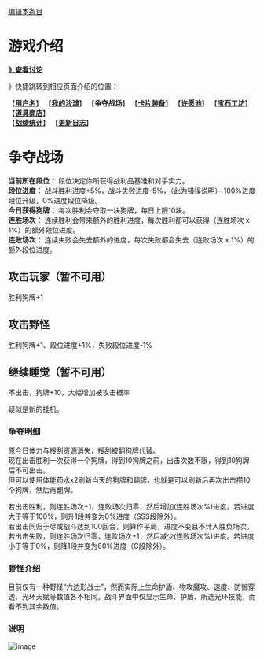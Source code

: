 [编辑本条目](https://github.com/GuguTown/Wiki/edit/main/function/争夺战场.md)
# 游戏介绍
[**》查看讨论**](#讨论)   

》快捷跳转到相应页面介绍的位置：   

【[**用户名**](首页.md)】 【[**我的沙滩**](我的沙滩.md)】 【**争夺战场**】 【[**卡片装备**](卡片装备.md)】 【[**许愿池**](许愿池.md)】 【[**宝石工坊**](宝石工坊.md)】 【[**道具商店**](../shop.md)】   
【[**战绩统计**](战绩统计.md)】 【[**更新日志**](更新日志.md)】 

# 争夺战场
**当前所在段位：** 段位决定你所获得战利品基准和对手实力。   
**段位进度：** ~~战斗胜利进度+5%，战斗失败进度-5%，（此为错误说明）~~ 100%进度段位升级，0%进度段位降级。   
**今日获得狗牌：** 每次胜利会夺取一块狗牌，每日上限10块。   
**连胜场次：** 连续胜利会带来额外的胜利进度，每次胜利都可以获得（连胜场次 x 1%）的额外段位进度。   
**连败场次：** 连续失败会失去额外的进度，每次失败都会失去（连败场次 x 1%）的额外段位进度。   

## 攻击玩家（暂不可用）
胜利狗牌+1  

## 攻击野怪
胜利狗牌+1、段位进度+1%，失败段位进度-1%  

## 继续睡觉（暂不可用）
不出击，狗牌+10，大幅增加被攻击概率  

疑似是新的挂机。  

### 争夺明细
原今日体力与搜刮资源消失，搜刮被翻狗牌代替。  
现在出击胜利一次获得一个狗牌，得到10狗牌之前，出击次数不限，得到10狗牌后不可出击。  
但可以使用体能药水x2刷新当天的狗牌和翻牌，也就是可以刷新后再次出击攒10个狗牌，然后再翻牌。  

若出击胜利，则连胜场次+1，连败场次归零，然后增加(连胜场次%)进度。若进度大于等于100%，则升1段并变为0%进度（SSS段除外）。  
若出击同归于尽或战斗达到100回合，则算作平局，进度不变且不计入胜负场次。  
若出击失败，则连胜场次归零，连败场次+1，然后减少(连败场次%)进度。若进度小于等于0%，则降1段并变为80%进度（C段除外）。  

### 野怪介绍
目前仅有一种野怪“六边形战士”，然而实际上生命护盾、物攻魔攻、速度、防御穿透、光环天赋等数值各不相同。战斗界面中仅显示生命、护盾、所选光环技能，而看不到其余数值。  

### 说明
![image](https://user-images.githubusercontent.com/35645329/197395368-cb8358d8-7002-4c74-a638-8d59c3a28bdf.png)   

<!--
## 今日体力
暂时消失，不清楚后续是否会回复，现在出击胜利一次获得一个狗牌，得到10狗牌之前，出击次数不限。    
但可以使用体能药水x2刷新当天的狗牌和翻牌，也就是可以刷新后再次出击攒10个狗牌，然后再翻牌。   
更新前，行动需要消耗体力，每日0时刷新100点。 

## 搜刮资源
暂时消失，不清楚后续是否会回复，贝壳和争夺经验的非课金获取渠道目前只有翻狗牌。（更新前，搜刮资源可以获得贝壳、争夺等级经验、卡片经验、装备/卡片/收藏品锻造进度）
-->

<!--
#### 搜刮奖励明细
搜刮奖励= $400 \times N^2+\text{进度} \times (50+N^2)$  （进度取整数值，$N$ 为段位系数，C为1，SSS为12，依此类推）   
收益浮动= $\text{random}(0.8,1.2)$   
经验收益= $\text{搜刮奖励} \times \text{收益浮动} \times (1+ \text{许愿池经验强化} \times 0.03+0.1 \text{(SVIP加成)})$   
贝壳收益= $\text{搜刮奖励} \times \text{收益浮动} \times (1+ \text{许愿池贝壳强化} \times 0.03+0.1 \text{(SVIP加成)}) \times 1.2$   

附表：咕咕镇段位进度收益表（精确到5%进度）   
**表内为2022/04/17改版前的数据，但因若干次改版前后收益只相差一个倍数，仍能作为收益参考。**  
![image](https://user-images.githubusercontent.com/35645329/198130903-3862e904-9d71-4822-a0eb-45eaaca6fdab.png)
### 攻击野怪
消耗 5 体力，战斗胜利段位进度+6%，失败-1%   
#### 各段位野怪基础等级上限
C大段最大100级（其中C段最大1级），野怪无天赋技能;   
B大段最大300级；   
A大段最大600级；      
S大段最大999级（其中SSS小段可突破999）。

各段位野怪基础等级于2022/08/23被调整为（C-SSS依次）1、5、10、20、30、40、60、80、100、150、200、255，当前未知。

每种角色（不装备角色卡片也算一种独立角色）在每个段位中的每种野怪之间的等级都互相独立。   

野怪实际等级和基础等级的换算（进度取整数）：  
实际等级= $\lfloor \text{基础等级} \times (1+ \text{进度} /300) \rfloor$   
基础等级= $\lceil \text{实际等级}/(1+ \text{进度} /300) \rceil$   

### 抢夺其他玩家的进度
消耗 5 体力，战斗胜利段位进度+12%，失败-6%   
### 贝壳恢复体力到100
点击绿色的【贝壳恢复体力到100】按钮后，再次确认消耗贝壳确认恢复体力后，体力即可回复到100，每天最多点击2次，0点重置。请尽量在体力消耗完之后恢复。   

贝壳消耗= $100000+4000 \times N^2$ （ $N$ 为段位系数）     
具体如下表：  

|段位|消耗贝壳|
|:-:|:-:|
|C|104000|
|CC|116000|
|CCC|136000|
|B|164000|
|BB|200000|
|BBB|244000|
|A|296000|
|AA|356000|
|AAA|424000|
|S|500000|
|SS|584000|
|SSS|676000|

### 段位进度明细
攻击野怪/抢夺其他玩家进度时：胜利，增加相应进度，若进度大于等于100%，则升1段并变为0%进度（SSS段除外）；失败，若进度大于0%且不超过 $\text{许愿池点数} \times 4$ %，则进度不变，否则减少相应进度，若减少后小于等于0%，则降1段并变为80%进度（C段除外）。    
被其他玩家抢夺进度，胜利+6%，失败-6%，超过100%时为100%（不会触发升段），低于0%时为0%（一般不会触发降段，挂机状态等除外，具体存疑）。  

### 说明  
**基本介绍**   
当前所在段位：影响搜刮奖励，每段差异巨大。   
段位进度：低于0%掉落一段位，达到100%提升1段位。   
**野怪介绍**   
“铁皮木人”属性：物理/魔法攻击=(等级\*20)、生命/护盾=(等级\*600)、速度=(等级\*1.2)、物理/魔法防御=(等级\*3)、物理/魔法穿透=固定50%。
### 计算器内野怪（NPC）简称
MU2(铁皮木人)、ZHU2(迅捷魔蛛)、DENG2(魔灯之灵)、SHOU2(食铁兽)、YU2(六眼飞鱼)、HAO2(晶刺豪猪)
-->
<link rel="dns-prefetch" href="http://cdn.mathjax.org">
<script type="text/javascript" async src="https://cdn.bootcss.com/mathjax/2.7.0/MathJax.js?config=TeX-AMS-MML_HTMLorMML"></script>
<script type="text/javascript" async src="https://cdnjs.cloudflare.com/ajax/libs/mathjax/2.7.0/MathJax.js?config=TeX-AMS-MML_HTMLorMML"></script>
<script type="text/x-mathjax-config">MathJax.Hub.Config({ tex2jax: {inlineMath: [['$','$']]} });</script>
